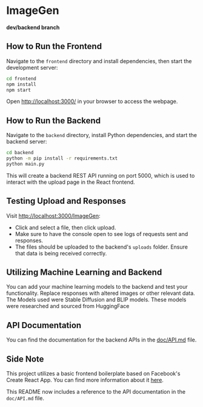 # ImageGen

**dev/backend branch**

## How to Run the Frontend

Navigate to the `frontend` directory and install dependencies, then start the development server:

```bash
cd frontend
npm install
npm start
```

Open [http://localhost:3000/](http://localhost:3000/) in your browser to access the webpage.

## How to Run the Backend

Navigate to the `backend` directory, install Python dependencies, and start the backend server:

```bash
cd backend
python -m pip install -r requirements.txt
python main.py
```

This will create a backend REST API running on port 5000, which is used to interact with the upload page in the React frontend.

## Testing Upload and Responses

Visit [http://localhost:3000/ImageGen](http://localhost:3000/ImageGen):
- Click and select a file, then click upload.
- Make sure to have the console open to see logs of requests sent and responses.
- The files should be uploaded to the backend's `uploads` folder. Ensure that data is being received correctly.

## Utilizing Machine Learning and Backend

You can add your machine learning models to the backend and test your functionality. Replace responses with altered images or other relevant data. The Models used were Stable Diffusion and BLIP models. These models were researched and sourced from HuggingFace

## API Documentation

You can find the documentation for the backend APIs in the [doc/API.md](doc/API.md) file.

## Side Note

This project utilizes a basic frontend boilerplate based on Facebook's Create React App. You can find more information about it [here](https://github.com/facebook/create-react-app).


This README now includes a reference to the API documentation in the `doc/API.md` file.